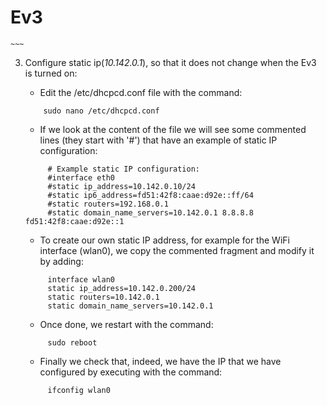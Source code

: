 # Ev3

    ~~~

3. Configure static ip(*10.142.0.1*), so that it does not change when the Ev3 is turned on:   
    - Edit the /etc/dhcpcd.conf file with the command:   
    ~~~
        sudo nano /etc/dhcpcd.conf
    ~~~
    - If we look at the content of the file we will see some commented lines (they start with '#') that have an example of static IP configuration:
    ~~~
         # Example static IP configuration:
         #interface eth0
         #static ip_address=10.142.0.10/24
         #static ip6_address=fd51:42f8:caae:d92e::ff/64
         #static routers=192.168.0.1
         #static domain_name_servers=10.142.0.1 8.8.8.8 fd51:42f8:caae:d92e::1
    ~~~
   - To create our own static IP address, for example for the WiFi interface (wlan0), we copy the commented fragment and modify it by adding:   
   ~~~
        interface wlan0
        static ip_address=10.142.0.200/24
        static routers=10.142.0.1
        static domain_name_servers=10.142.0.1
   ~~~   
   - Once done, we restart with the command:   
   ~~~
        sudo reboot
   ~~~
   - Finally we check that, indeed, we have the IP that we have configured by executing with the command:   
   ~~~
        ifconfig wlan0
   ~~~

    ~~~

